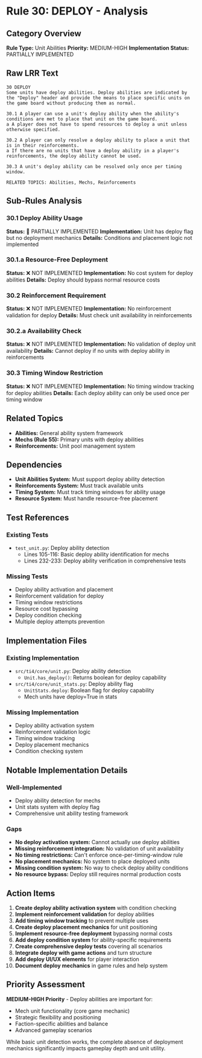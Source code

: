 # Rule 30: DEPLOY - Analysis

## Category Overview
**Rule Type:** Unit Abilities
**Priority:** MEDIUM-HIGH
**Implementation Status:** PARTIALLY IMPLEMENTED

## Raw LRR Text
```
30 DEPLOY
Some units have deploy abilities. Deploy abilities are indicated by the "Deploy" header and provide the means to place specific units on the game board without producing them as normal.

30.1 A player can use a unit's deploy ability when the ability's conditions are met to place that unit on the game board.
a A player does not have to spend resources to deploy a unit unless otherwise specified.

30.2 A player can only resolve a deploy ability to place a unit that is in their reinforcements.
a If there are no units that have a deploy ability in a player's reinforcements, the deploy ability cannot be used.

30.3 A unit's deploy ability can be resolved only once per timing window.

RELATED TOPICS: Abilities, Mechs, Reinforcements
```

## Sub-Rules Analysis

### 30.1 Deploy Ability Usage
**Status:** 🔶 PARTIALLY IMPLEMENTED
**Implementation:** Unit has deploy flag but no deployment mechanics
**Details:** Conditions and placement logic not implemented

### 30.1.a Resource-Free Deployment
**Status:** ❌ NOT IMPLEMENTED
**Implementation:** No cost system for deploy abilities
**Details:** Deploy should bypass normal resource costs

### 30.2 Reinforcement Requirement
**Status:** ❌ NOT IMPLEMENTED
**Implementation:** No reinforcement validation for deploy
**Details:** Must check unit availability in reinforcements

### 30.2.a Availability Check
**Status:** ❌ NOT IMPLEMENTED
**Implementation:** No validation of deploy unit availability
**Details:** Cannot deploy if no units with deploy ability in reinforcements

### 30.3 Timing Window Restriction
**Status:** ❌ NOT IMPLEMENTED
**Implementation:** No timing window tracking for deploy abilities
**Details:** Each deploy ability can only be used once per timing window

## Related Topics
- **Abilities:** General ability system framework
- **Mechs (Rule 55):** Primary units with deploy abilities
- **Reinforcements:** Unit pool management system

## Dependencies
- **Unit Abilities System:** Must support deploy ability detection
- **Reinforcements System:** Must track available units
- **Timing System:** Must track timing windows for ability usage
- **Resource System:** Must handle resource-free placement

## Test References

### Existing Tests
- `test_unit.py`: Deploy ability detection
  - Lines 105-116: Basic deploy ability identification for mechs
  - Lines 232-233: Deploy ability verification in comprehensive tests

### Missing Tests
- Deploy ability activation and placement
- Reinforcement validation for deploy
- Timing window restrictions
- Resource cost bypassing
- Deploy condition checking
- Multiple deploy attempts prevention

## Implementation Files

### Existing Implementation
- `src/ti4/core/unit.py`: Deploy ability detection
  - `Unit.has_deploy()`: Returns boolean for deploy capability
- `src/ti4/core/unit_stats.py`: Deploy ability flag
  - `UnitStats.deploy`: Boolean flag for deploy capability
  - Mech units have deploy=True in stats

### Missing Implementation
- Deploy ability activation system
- Reinforcement validation logic
- Timing window tracking
- Deploy placement mechanics
- Condition checking system

## Notable Implementation Details

### Well-Implemented
- Deploy ability detection for mechs
- Unit stats system with deploy flag
- Comprehensive unit ability testing framework

### Gaps
- **No deploy activation system:** Cannot actually use deploy abilities
- **Missing reinforcement integration:** No validation of unit availability
- **No timing restrictions:** Can't enforce once-per-timing-window rule
- **No placement mechanics:** No system to place deployed units
- **Missing condition system:** No way to check deploy ability conditions
- **No resource bypass:** Deploy still requires normal production costs

## Action Items

1. **Create deploy ability activation system** with condition checking
2. **Implement reinforcement validation** for deploy abilities
3. **Add timing window tracking** to prevent multiple uses
4. **Create deploy placement mechanics** for unit positioning
5. **Implement resource-free deployment** bypassing normal costs
6. **Add deploy condition system** for ability-specific requirements
7. **Create comprehensive deploy tests** covering all scenarios
8. **Integrate deploy with game actions** and turn structure
9. **Add deploy UI/UX elements** for player interaction
10. **Document deploy mechanics** in game rules and help system

## Priority Assessment
**MEDIUM-HIGH Priority** - Deploy abilities are important for:
- Mech unit functionality (core game mechanic)
- Strategic flexibility and positioning
- Faction-specific abilities and balance
- Advanced gameplay scenarios

While basic unit detection works, the complete absence of deployment mechanics significantly impacts gameplay depth and unit utility.
